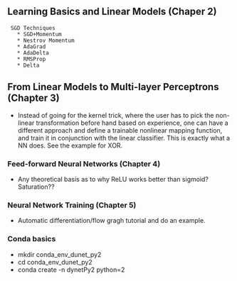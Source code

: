 ## Learning Basics and Linear Models (Chaper 2)
```
 SGD Techniques
   * SGD+Momentum
   * Nestrov Momentum
   * AdaGrad
   * AdaDelta
   * RMSProp
   * Delta
```
## From Linear Models to Multi-layer Perceptrons (Chapter 3)
   * Instead of going for the kernel trick, where the user has to pick the non-linear transformation before hand based on experience, one can have a different approach and define a trainable nonlinear mapping function, and train it in conjunction with the linear classifier. This is exactly what a NN does. See the example for XOR. 
### Feed-forward Neural Networks (Chapter 4)
   * Any theoretical basis as to why ReLU works better than sigmoid? Saturation??
### Neural Network Training (Chapter 5)
   * Automatic differentiation/flow gragh tutorial and do an example. 
   
### Conda basics
   * mkdir conda_env_dunet_py2
   * cd conda_env_dunet_py2
   * conda create -n dynetPy2 python=2
